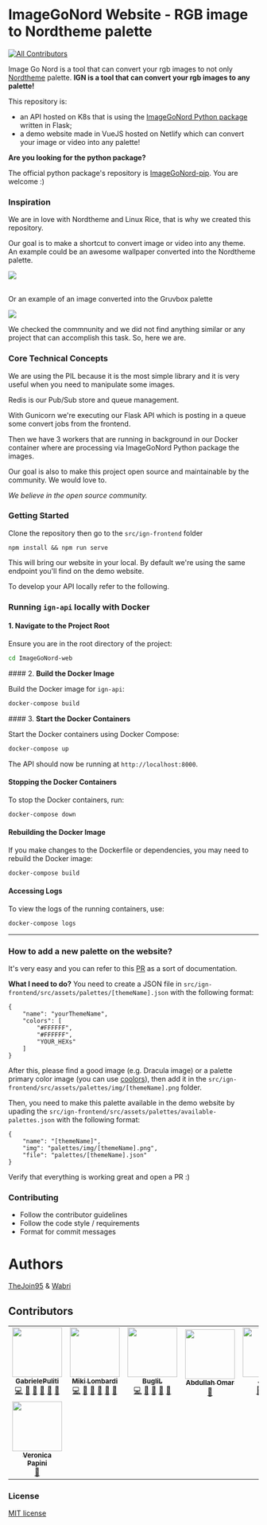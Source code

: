 # ImageGoNord Website - RGB image to Nordtheme palette
<!-- ALL-CONTRIBUTORS-BADGE:START - Do not remove or modify this section -->
[![All Contributors](https://img.shields.io/badge/all_contributors-8-orange.svg?style=flat-square)](#contributors-)
<!-- ALL-CONTRIBUTORS-BADGE:END -->

Image Go Nord is a tool that can convert your rgb images to not only [Nordtheme](https://www.nordtheme.com/) palette.
**IGN is a tool that can convert your rgb images to any palette!**

This repository is:
- an API hosted on K8s that is using the [ImageGoNord Python package](https://github.com/schroedinger-hat/ImageGoNord-pip) written in Flask;
- a demo website made in VueJS hosted on Netlify which can convert your image or video into any palette!

**Are you looking for the python package?**

The official python package's repository is [ImageGoNord-pip](https://github.com/schroedinger-hat/ImageGoNord-pip). You are welcome :)

### Inspiration

We are in love with Nordtheme and Linux Rice, that is why we created this repository.

Our goal is to make a shortcut to convert image or video into any theme.
<br>An example could be an awesome wallpaper converted into the Nordtheme palette.

<img src="https://raw.githubusercontent.com/schroedinger-hat/ImageGoNord-web/master/images/ign-demo-image.gif">

<br>Or an example of an image converted into the Gruvbox palette

<img src="https://raw.githubusercontent.com/schroedinger-hat/ImageGoNord-web/master/images/ign-demo-gruvbox.gif">

<br>

We checked the commnunity and we did not find anything similar or any project that can accomplish this task. So, here we are.

### Core Technical Concepts

We are using the PIL because it is the most simple library and it is very useful when you need to manipulate some images.

Redis is our Pub/Sub store and queue management.

With Gunicorn we're executing our Flask API which is posting in a queue some convert jobs from the frontend.

Then we have 3 workers that are running in background in our Docker container where are processing via ImageGoNord Python package the images.

Our goal is also to make this project open source and maintainable by the community. We would love to.

*We believe in the open source community.*

### Getting Started

Clone the repository then go to the `src/ign-frontend` folder

```npm install && npm run serve```

This will bring our website in your local.
By default we're using the same endpoint you'll find on the demo website.

To develop your API locally refer to the following.

### Running `ign-api` locally with Docker

#### 1. **Navigate to the Project Root**

  Ensure you are in the root directory of the project:

  ```sh
  cd ImageGoNord-web
  ```

#### 2. **Build the Docker Image**

  Build the Docker image for `ign-api`:

  ```sh
  docker-compose build
  ```

#### 3. **Start the Docker Containers**

  Start the Docker containers using Docker Compose:

  ```sh
  docker-compose up
  ```

  The API should now be running at `http://localhost:8000`.

#### **Stopping the Docker Containers**

To stop the Docker containers, run:

```sh
docker-compose down
```

#### **Rebuilding the Docker Image**

If you make changes to the Dockerfile or dependencies, you may need to rebuild the Docker image:

```sh
docker-compose build
```

#### **Accessing Logs**

To view the logs of the running containers, use:

```sh
docker-compose logs
```

--------

### How to add a new palette on the website?

It's very easy and you can refer to this [PR](https://github.com/schroedinger-hat/ImageGoNord-web/pull/150) as a sort of documentation.

**What I need to do?**
You need to create a JSON file in `src/ign-frontend/src/assets/palettes/[themeName].json` with the following format:

```
{
    "name": "yourThemeName",
    "colors": [
        "#FFFFFF",
        "#FFFFFF",
        "YOUR_HEXs"
    ]
}
```

After this, please find a good image (e.g. Dracula image) or a palette primary color image (you can use [coolors](https://coolors.co/)), then add it in the `src/ign-frontend/src/assets/palettes/img/[themeName].png` folder.

Then, you need to make this palette available in the demo website by upading the `src/ign-frontend/src/assets/palettes/available-palettes.json` with the following format:

```
{
    "name": "[themeName]",
    "img": "palettes/img/[themeName].png",
    "file": "palettes/[themeName].json"
}
```

Verify that everything is working great and open a PR :)

### Contributing
- Follow the contributor guidelines
- Follow the code style / requirements
- Format for commit messages

# Authors

[TheJoin95](https://github.com/TheJoin95) & [Wabri](https://github.com/Wabri)

## Contributors

<!-- ALL-CONTRIBUTORS-LIST:START - Do not remove or modify this section -->
<!-- prettier-ignore-start -->
<!-- markdownlint-disable -->
<table>
  <tbody>
    <tr>
      <td align="center"><a href="https://www.linkedin.com/in/%F0%9F%90%A7gabriele-puliti-b62915a9/"><img src="https://avatars.githubusercontent.com/u/12409541?v=4?s=100" width="100px;" alt=""/><br /><sub><b>GabrielePuliti</b></sub></a><br /><a href="https://github.com/schroedinger-hat/ImageGoNord-web/commits?author=Wabri" title="Code">💻</a> <a href="https://github.com/schroedinger-hat/ImageGoNord-web/commits?author=Wabri" title="Documentation">📖</a> <a href="#design-Wabri" title="Design">🎨</a> <a href="#ideas-Wabri" title="Ideas, Planning, & Feedback">🤔</a> <a href="#maintenance-Wabri" title="Maintenance">🚧</a> <a href="#projectManagement-Wabri" title="Project Management">📆</a></td>
      <td align="center"><a href="https://www.mikilombardi.com"><img src="https://avatars.githubusercontent.com/u/6616203?v=4?s=100" width="100px;" alt=""/><br /><sub><b>Miki Lombardi</b></sub></a><br /><a href="https://github.com/schroedinger-hat/ImageGoNord-web/commits?author=TheJoin95" title="Code">💻</a> <a href="https://github.com/schroedinger-hat/ImageGoNord-web/commits?author=TheJoin95" title="Documentation">📖</a> <a href="#design-TheJoin95" title="Design">🎨</a> <a href="#ideas-TheJoin95" title="Ideas, Planning, & Feedback">🤔</a> <a href="#maintenance-TheJoin95" title="Maintenance">🚧</a> <a href="#projectManagement-TheJoin95" title="Project Management">📆</a></td>
      <td align="center"><a href="https://github.com/BugliL"><img src="https://avatars.githubusercontent.com/u/3107276?v=4?s=100" width="100px;" alt=""/><br /><sub><b>BugliL</b></sub></a><br /><a href="https://github.com/schroedinger-hat/ImageGoNord-web/commits?author=BugliL" title="Code">💻</a> <a href="#design-BugliL" title="Design">🎨</a> <a href="#ideas-BugliL" title="Ideas, Planning, & Feedback">🤔</a> <a href="#maintenance-BugliL" title="Maintenance">🚧</a> <a href="#projectManagement-BugliL" title="Project Management">📆</a></td>
      <td align="center"><a href="http://abod1960.cf"><img src="https://avatars.githubusercontent.com/u/79435005?v=4?s=100" width="100px;" alt=""/><br /><sub><b>Abdullah Omar</b></sub></a><br /><a href="#design-Abod1960" title="Design">🎨</a></td>
      <td align="center"><a href="https://github.com/jlc893"><img src="https://avatars.githubusercontent.com/u/77926457?v=4?s=100" width="100px;" alt=""/><br /><sub><b>Jason</b></sub></a><br /><a href="#design-jlc893" title="Design">🎨</a> <a href="https://github.com/schroedinger-hat/ImageGoNord-web/commits?author=jlc893" title="Documentation">📖</a> <a href="https://github.com/schroedinger-hat/ImageGoNord-web/commits?author=jlc893" title="Code">💻</a></td>
      <td align="center"><a href="https://github.com/senali-d"><img src="https://avatars.githubusercontent.com/u/52546856?v=4?s=100" width="100px;" alt=""/><br /><sub><b>Senali</b></sub></a><br /><a href="https://github.com/schroedinger-hat/ImageGoNord-web/commits?author=senali-d" title="Documentation">📖</a></td>
      <td align="center"><a href="https://juancldcmt.github.io"><img src="https://avatars.githubusercontent.com/u/72336775?v=4?s=100" width="100px;" alt=""/><br /><sub><b>JuanCC</b></sub></a><br /><a href="#design-JuanCldCmt" title="Design">🎨</a></td>
    </tr>
    <tr>
      <td align="center"><a href="http://www.linkedin.com/in/veronica-papini-5a546b179"><img src="https://avatars.githubusercontent.com/u/86972949?v=4?s=100" width="100px;" alt=""/><br /><sub><b>Veronica Papini</b></sub></a><br /><a href="https://github.com/schroedinger-hat/ImageGoNord-web/commits?author=VeroPap" title="Documentation">📖</a></td>
    </tr>
  </tbody>
</table>

<!-- markdownlint-restore -->
<!-- prettier-ignore-end -->

<!-- ALL-CONTRIBUTORS-LIST:END -->
<!-- prettier-ignore-start -->
<!-- markdownlint-disable -->

<!-- markdownlint-restore -->
<!-- prettier-ignore-end -->

<!-- ALL-CONTRIBUTORS-LIST:END -->

### License

[MIT license](https://github.com/schroedinger-hat/ImageGoNord-web/blob/master/LICENSE)
